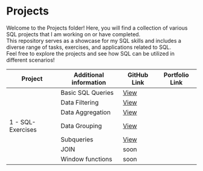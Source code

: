 # Projects

Welcome to the Projects folder! Here, you will find a collection of various SQL projects that I am working on or have completed.  
This repository serves as a showcase for my SQL skills and includes a diverse range of tasks, exercises, and applications related to SQL.  
Feel free to explore the projects and see how SQL can be utilized in different scenarios!


| Project             | Additional information | GitHub Link                                                  |Portfolio Link                                    |
|---------------------|------------------------|--------------------------------------------------------------|--------------------------------------------------|                         
|                     | Basic SQL Queries      | [View](./SQL-Exercises/sql_simulator_basic_sql_queries.md)   |                                                  |
|                     | Data Filtering         | [View](./SQL-Exercises/sql_simulator_data_filtering.md)      |                                                  |
|                     | Data Aggregation       | [View](./SQL-Exercises/sql_simulator_data_aggregation.md)    |                                                  |
| 1 -  SQL-Exercises  | Data Grouping          | [View](./SQL-Exercises/sql_simulator_data_grouping.md)       |                                                  |
|                     | Subqueries             | [View](./SQL-Exercises/sql_simulator_subqueries.md)         |                                                  |
|                     | JOIN                   |                    soon                                      |                                                  |
|                     | Window functions       |                    soon                                      |                                                  |


